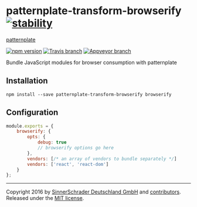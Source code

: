 # patternplate-transform-browserify [![stability][0]][1]
[patternplate](/sinnerschrader/patternplate)

[![npm version][2]][3] [![Travis branch][4]][5] [![Appveyor branch][6]][7]

Bundle JavaScript modules for browser consumption with patternplate

## Installation
```shell
npm install --save patternplate-transform-browserify browserify
```

## Configuration
```javascript
module.exports = {
	browserify: {
		opts: {
			debug: true
			// browserify options go here
		},
		vendors: [/* an array of vendors to bundle separately */]
		vendors: ['react', 'react-dom']
	}
};
```

---
Copyright 2016 by [SinnerSchrader Deutschland GmbH](https://github.com/sinnerschrader) and [contributors](./graphs/contributors). Released under the [MIT license]('./license.md').


[0]: https://img.shields.io/badge/stability-experimental-orange.svg?style=flat-square
[1]: https://nodejs.org/api/documentation.html#documentation_stability_index
[2]: https://img.shields.io/npm/v/patternplate-transform-node-sass.svg?style=flat-square
[3]: https://npmjs.org/package/patternplate-transform-node-sass
[4]: https://img.shields.io/travis/sinnerschrader/patternplate-transform-browserify/master.svg?style=flat-square
[5]: https://travis-ci.org/sinnerschrader/patternplate-transform-browserify
[6]: https://img.shields.io/appveyor/ci/marionebl/patternplate-transform-browserify/master.svg?style=flat-square
[7]: https://ci.appveyor.com/project/marionebl/patternplate-transform-browserify
